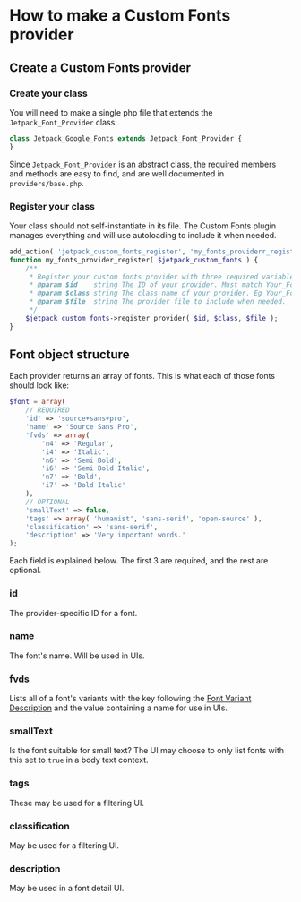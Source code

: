 # How to make a Custom Fonts provider

## Create a Custom Fonts provider

### Create your class

You will need to make a single php file that extends the `Jetpack_Font_Provider` class:

```php
class Jetpack_Google_Fonts extends Jetpack_Font_Provider {
}
```

Since `Jetpack_Font_Provider` is an abstract class, the required members and methods are easy to find, and are well documented in `providers/base.php`.

### Register your class

Your class should not self-instantiate in its file. The Custom Fonts plugin manages everything and will use autoloading to include it when needed.

```php
add_action( 'jetpack_custom_fonts_register', 'my_fonts_providerr_register' );
function my_fonts_provider_register( $jetpack_custom_fonts ) {
	/**
	 * Register your custom fonts provider with three required variables
	 * @param $id    string The ID of your provider. Must match Your_Font_Provider::$id
	 * @param $class string The class name of your provider. Eg Your_Font_Provider
	 * @param $file  string The provider file to include when needed.
	 */
	$jetpack_custom_fonts->register_provider( $id, $class, $file );
}
```


## Font object structure

Each provider returns an array of fonts. This is what each of those fonts should look like:

```php
$font = array(
	// REQUIRED
	'id' => 'source+sans+pro',
	'name' => 'Source Sans Pro',
	'fvds' => array(
		'n4' => 'Regular',
		'i4' => 'Italic',
		'n6' => 'Semi Bold',
		'i6' => 'Semi Bold Italic',
		'n7' => 'Bold',
		'i7' => 'Bold Italic'
	),
	// OPTIONAL
	'smallText' => false,
	'tags' => array( 'humanist', 'sans-serif', 'open-source' ),
	'classification' => 'sans-serif',
	'description' => 'Very important words.'
);
```

Each field is explained below. The first 3 are required, and the rest are optional.

### id

The provider-specific ID for a font.

### name

The font's name. Will be used in UIs.

### fvds

Lists all of a font's variants with the key following the [Font Variant Description](https://github.com/typekit/fvd) and the value containing a name for use in UIs.

### smallText

Is the font suitable for small text? The UI may choose to only list fonts with this set to `true` in a body text context.

### tags

These may be used for a filtering UI.

### classification

May be used for a filtering UI.

### description

May be used in a font detail UI.
